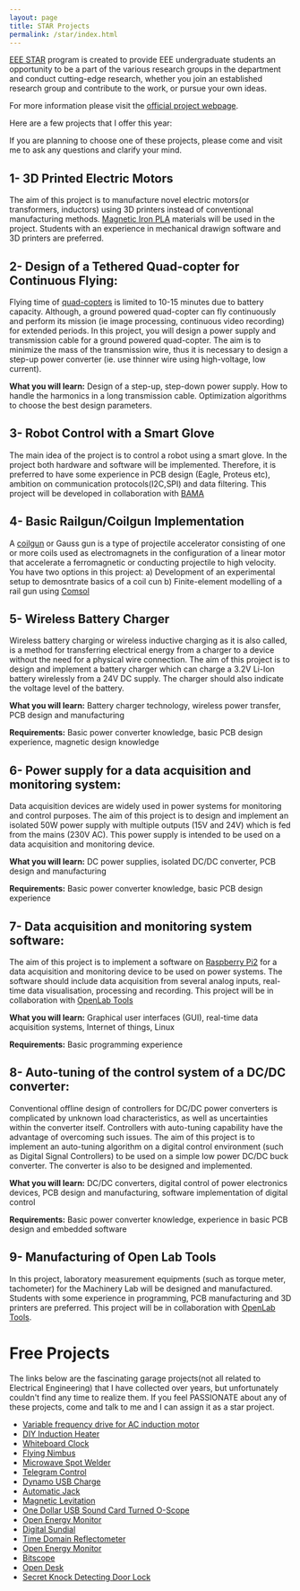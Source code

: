 ```yaml
---
layout: page
title: STAR Projects
permalink: /star/index.html
---
```


[EEE STAR](http://star.eee.metu.edu.tr/) program is created to provide EEE undergraduate students an opportunity to be a part of the various research groups in the department and conduct cutting-edge research, whether you join an established research group and contribute to the work, or pursue your own ideas.

For more information please visit the [official project webpage](http://star.eee.metu.edu.tr/).

Here are a few projects that I offer this year:

If you are planning to choose one of these projects, please come and visit me to ask any questions and clarify your mind.

## 1- 3D Printed Electric Motors

The aim of this project is to manufacture novel electric motors(or transformers, inductors) using 3D printers instead of conventional manufacturing methods. [Magnetic Iron PLA](http://www.proto-pasta.com/pages/magnetic-iron-pla) materials will be used in the project. Students with an experience in mechanical drawign software and 3D printers are preferred.

## 2- Design of a Tethered Quad-copter for Continuous Flying:

Flying time of [quad-copters](http://en.wikipedia.org/wiki/Quadcopter) is limited to 10-15 minutes due to battery capacity. Although, a ground powered quad-copter can fly continuously and perform its mission (ie image processing, continuous video recording) for extended periods. In this project, you will design a power supply and transmission cable for a ground powered quad-copter. The aim is to minimize the mass of the transmission wire, thus it is necessary to design a step-up power converter (ie. use thinner wire using high-voltage, low current).

**What you will learn:** Design of a step-up, step-down power supply. How to handle the harmonics in a long transmission cable. Optimization algorithms to choose the best design parameters.

## 3- Robot Control with a Smart Glove

The main idea of the project is to control a robot using  a smart glove. In the project both hardware and software will be implemented. Therefore, it is preferred to have some experience in PCB design (Eagle, Proteus etc), ambition on communication protocols(I2C,SPI) and data filtering. This project will be developed in collaboration with [BAMA](http://www.bamateknoloji.com)

## 4- Basic Railgun/Coilgun Implementation

A [coilgun](https://en.wikipedia.org/wiki/Coilgun) or Gauss gun is a type of projectile accelerator consisting of one or more coils used as electromagnets in the configuration of a linear motor that accelerate a ferromagnetic or conducting projectile to high velocity. You have two options in this project:
a) Development of an experimental setup to demosntrate basics of a coil cun
b) Finite-element modelling of a rail gun using [Comsol](https://www.comsol.com/)

## 5- Wireless Battery Charger

Wireless battery charging or wireless inductive charging as it is also called, is a method for transferring electrical energy from a charger to a device without the need for a physical wire connection. The aim of this project is to design and implement a battery charger which can charge a 3.2V Li-Ion battery wirelessly from a 24V DC supply. The charger should also indicate the voltage level of the battery.

**What you will learn:** Battery charger technology, wireless power transfer, PCB design and manufacturing

**Requirements:** Basic power converter knowledge, basic PCB design experience, magnetic design knowledge

## 6- Power supply for a data acquisition and monitoring system:

Data acquisition devices are widely used in power systems for monitoring and control purposes. The aim of this project is to design and implement an isolated 50W power supply with multiple outputs (15V and 24V) which is fed from the mains (230V AC). This power supply is intended to be used on a data acquisition and monitoring device.

**What you will learn:**  DC power supplies, isolated DC/DC converter, PCB design and manufacturing

**Requirements:** Basic power converter knowledge, basic PCB design experience

## 7- Data acquisition and monitoring system software:

The aim of this project is to implement a software on [Raspberry Pi2](https://www.raspberrypi.org/products/raspberry-pi-2-model-b/) for a data acquisition and monitoring device to be used on power systems. The software should include data acquisition from several analog inputs, real-time data visualisation, processing and recording. This project will be in collaboration with [OpenLab Tools](http://www.openlabtools.org/)

**What you will learn:**  Graphical user interfaces (GUI), real-time data acquisition systems, Internet of things, Linux

**Requirements:** Basic programming experience

## 8- Auto-tuning of the control system of a DC/DC converter:

Conventional offline design of controllers for DC/DC power converters is complicated by unknown load characteristics, as well as uncertainties within the converter itself. Controllers with auto-tuning capability have the advantage of overcoming such issues. The aim of this project is to implement an auto-tuning algorithm on a digital control environment (such as Digital Signal Controllers) to be used on a simple low power DC/DC buck converter. The converter is also to be designed and implemented.

**What you will learn:** DC/DC converters, digital control of power electronics devices, PCB design and manufacturing, software implementation of digital control

**Requirements:** Basic power converter knowledge, experience in basic PCB design and embedded software

## 9- Manufacturing of Open Lab Tools

In this project, laboratory measurement equipments (such as torque meter, tachometer) for the Machinery Lab will be designed and manufactured. Students with some experience in programming, PCB manufacturing and 3D printers are preferred. This project will be in collaboration with [OpenLab Tools](http://www.openlabtools.org/).


# Free Projects

The links below are the fascinating garage projects(not all related to Electrical Engineering) that I have collected over years, but unfortunately couldn't find any time to realize them. If you feel PASSIONATE about any of these projects, come and talk to me and I can assign it as a star project.


- [Variable frequency drive for AC induction motor](http://blog.hardcore.lt/mic/archives/011040.html)
- [DIY Induction Heater](http://www.rmcybernetics.com/projects/DIY_Devices/diy-induction-heater.htm)
- [Whiteboard Clock](https://docs.google.com/document/u/2/d/197pwFltWL2HPnOAmC840sPHhjxqxiOnNVOuI_dnLLb4/pub)
- [Flying Nimbus](transistor-man.com/flying_nimbus.html)
- [Microwave Spot Welder](http://makezine.com/2015/07/21/upcycle-microwave-spot-welder/)
- [Telegram Control](https://hackaday.io/project/6487-telegram-control)
- [Dynamo USB Charge](https://www.youtube.com/watch?v=BqLHxbneAus)
- [Automatic Jack](https://hackaday.io/project/6494-automatic-jack)
- [Magnetic Levitation](http://hackaday.com/2015/11/02/magnetic-levitation-with-arduino/)
- [One Dollar USB Sound Card Turned O-Scope](http://hackaday.com/2015/11/04/one-dollar-usb-sound-card-turned-o-scope/)
- [Open Energy Monitor](https://github.com/openenergymonitor)
- [Digital Sundial](http://www.mojoptix.com/2015/10/25/mojoptix-001-digital-sundial/)
- [Time Domain Reflectometer](http://hackaday.com/2015/07/27/hackers-measure-cable-lengths-with-time-domain-reflectometers/)
- [Open Energy Monitor](https://openenergymonitor.org/emon/)
- [Bitscope](http://www.bitscope.com/blog/EK/?p=FJ09A)
- [Open Desk](https://www.opendesk.cc/) 
- [Secret Knock Detecting Door Lock](http://grathio.com/2009/11/secret_knock_detecting_door_lock/#more)
